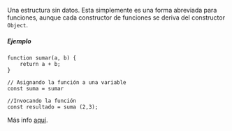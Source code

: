 Una estructura sin datos. Esta simplemente es una forma abreviada para funciones, aunque cada constructor de funciones se deriva del constructor ``Object``.

##### Ejemplo

````JS
function sumar(a, b) {
	return a + b;
}

// Asignando la función a una variable
const suma = sumar

//Invocando la función
const resultado = suma (2,3);
````

Más info [aquí](https://developer.mozilla.org/es/docs/Glossary/Function).